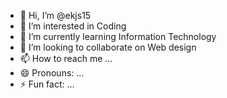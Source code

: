 - 👋 Hi, I’m @ekjs15
- 👀 I’m interested in Coding
- 🌱 I’m currently learning Information Technology
- 💞️ I’m looking to collaborate on Web design
- 📫 How to reach me ...
- 😄 Pronouns: ...
- ⚡ Fun fact: ...

<!---
ekjs15/ekjs15 is a ✨ special ✨ repository because its `README.md` (this file) appears on your GitHub profile.
You can click the Preview link to take a look at your changes.
--->
